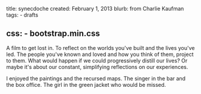 title: synecdoche
created: February 1, 2013
blurb: from Charlie Kaufman
tags:
    - drafts

css:
    - bootstrap.min.css
---

A film to get lost in.
To reflect on the worlds you've built and the lives you've led.
The people you've known and loved and how you think of them, project to them.
What would happen if we could progressively distill our lives?
Or maybe it's about our constant, simplifying reflections on our experiences.

I enjoyed the paintings and the recursed maps.
The singer in the bar and the box office.
The girl in the green jacket who would be missed.
